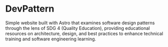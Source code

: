 # DevPattern
Simple website built with Astro that examines software design patterns through the lens of SDG 4 (Quality Education), providing educational resources on architecture, design, and best practices to enhance technical training and software engineering learning.
